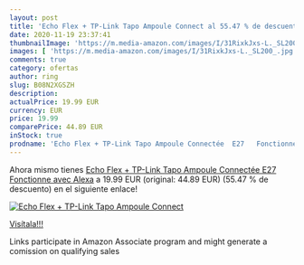 ```yaml
---
layout: post
title: 'Echo Flex + TP-Link Tapo Ampoule Connect al 55.47 % de descuento'
date: 2020-11-19 23:37:41
thumbnailImage: 'https://m.media-amazon.com/images/I/31RixkJxs-L._SL200_.jpg'
images: [ 'https://m.media-amazon.com/images/I/31RixkJxs-L._SL200_.jpg' ]
comments: true
category: ofertas
author: ring
slug: B08N2XGSZH
description:
actualPrice: 19.99 EUR
currency: EUR
price: 19.99
comparePrice: 44.89 EUR
inStock: true
prodname: 'Echo Flex + TP-Link Tapo Ampoule Connectée  E27   Fonctionne avec Alexa'
---
```


Ahora mismo tienes [Echo Flex + TP-Link Tapo Ampoule Connectée  E27   Fonctionne avec Alexa](https://www.amazon.fr/dp/B08N2XGSZH/?tag=tolees0d-21) a 19.99 EUR (original: 44.89 EUR) (55.47 %  de descuento) en el siguiente enlace!

[![Echo Flex + TP-Link Tapo Ampoule Connect](https://m.media-amazon.com/images/I/31RixkJxs-L._SL200_.jpg)](https://www.amazon.fr/dp/B08N2XGSZH/?tag=tolees0d-21)

[Visítala!!!](https://www.amazon.fr/dp/B08N2XGSZH/?tag=tolees0d-21)

Links participate in Amazon Associate program and might generate a comission on qualifying sales
